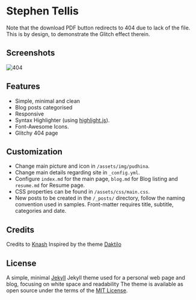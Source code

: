 # Stephen Tellis


Note that the download PDF button redirects to 404 due to lack of the file. This is by design, to demonstrate the Glitch effect therein.

## Screenshots


![404](https://raw.githubusercontent.com/Knhash/Pudhina/master/screenshots/404.png?raw=true "404") 

## Features
- Simple, minimal and clean
- Blog posts categorised
- Responsive
- Syntax Highlighter (using [highlight.js](https://highlightjs.org/)).
- Font-Awesome Icons.
- Glitchy 404 page

## Customization
- Change main picture and icon in `/assets/img/pudhina`.  
- Change main details regarding site in `_config.yml`.
- Configure `index.md` for the main page, `blog.md` for Blog listing and `resume.md` for Resume page.
- CSS properties can be found in `/assets/css/main.css`.
- New posts to be created in the `/_posts/` directory, follow the naming convention used in samples. Front-matter requires title, subtitle, categories and date.

## Credits
Credits to [Knash](https://github.com/Knhash/Pudhina)
Inspired by the theme [Daktilo](https://github.com/kronik3r/daktilo)

## License
A simple, minimal [Jekyll](jekyllrb.com) Jekyll theme used for a personal web page and blog, focusing on white space and readability
The theme is available as open source under the terms of the [MIT License](http://opensource.org/licenses/MIT).
